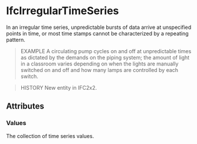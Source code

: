 # IfcIrregularTimeSeries

In an irregular time series, unpredictable bursts of data arrive at unspecified points in time, or most time stamps cannot be characterized by a repeating pattern.<!-- end of definition -->

> EXAMPLE A circulating pump cycles on and off at unpredictable times as dictated by the demands on the piping system; the amount of light in a classroom varies depending on when the lights are manually switched on and off and how many lamps are controlled by each switch.

> HISTORY New entity in IFC2x2.

## Attributes

### Values
The collection of time series values.
